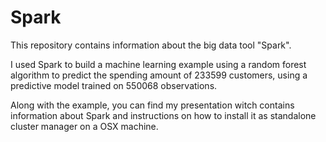 # Spark

This repository contains information about the big data tool "Spark". 

I used Spark to build a machine learning example using a random forest algorithm to predict the spending amount of 233599 customers, using a predictive model trained on 550068 observations. 

Along with the example, you can find my presentation witch contains information about Spark and instructions on how to install it as standalone cluster manager on a OSX machine.   
